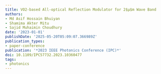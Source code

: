 ```yaml
---
title: VO2-based All-optical Reflection Modulator for 2$μ$m Wave Band
authors:
- Md Asif Hossain Bhuiyan
- Shamima Akter Mitu
- Sajid Muhaimin Choudhury
date: '2023-01-01'
publishDate: '2025-05-20T05:09:07.366989Z'
publication_types:
- paper-conference
publication: '*2023 IEEE Photonics Conference (IPC)*'
doi: 10.1109/IPC57732.2023.10360477
tags:
- photonics
---
```

